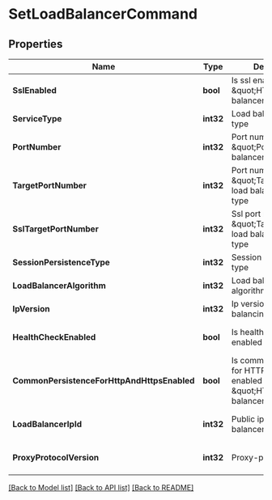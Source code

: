 # SetLoadBalancerCommand

## Properties
Name | Type | Description | Notes
------------ | ------------- | ------------- | -------------
**SslEnabled** | **bool** | Is ssl enabled (only for \&quot;HTTP\&quot; load balancer service type) | [optional] [default to null]
**ServiceType** | **int32** | Load balancer service type | [default to null]
**PortNumber** | **int32** | Port number for \&quot;Port\&quot; load balancer service type | [optional] [default to null]
**TargetPortNumber** | **int32** | Port number for \&quot;TargetPort\&quot; load balancer service type | [optional] [default to null]
**SslTargetPortNumber** | **int32** | Ssl port number for \&quot;TargetPort\&quot; load balancer service type | [optional] [default to null]
**SessionPersistenceType** | **int32** | Session persistence type | [default to null]
**LoadBalancerAlgorithm** | **int32** | Load balancing algorithm | [default to null]
**IpVersion** | **int32** | Ip version for load balancing | [default to null]
**HealthCheckEnabled** | **bool** | Is health check enabled | [optional] [default to null]
**CommonPersistenceForHttpAndHttpsEnabled** | **bool** | Is common persistence for HTTP and HTTPS enabled (only for \&quot;HTTP\&quot; load balancer service type) | [optional] [default to null]
**LoadBalancerIpId** | **int32** | Public ip id for load balancer | [optional] [default to null]
**ProxyProtocolVersion** | **int32** | Proxy-protocol version | [optional] [default to 1861]

[[Back to Model list]](../README.md#documentation-for-models) [[Back to API list]](../README.md#documentation-for-api-endpoints) [[Back to README]](../README.md)


